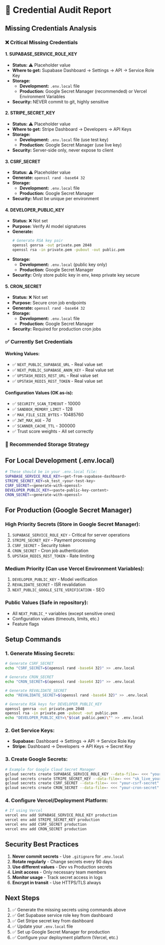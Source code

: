 # 🔐 Credential Audit Report

## Missing Credentials Analysis

### ❌ **Critical Missing Credentials**

#### **1. SUPABASE_SERVICE_ROLE_KEY** 
- **Status:** ⚠️ Placeholder value
- **Where to get:** Supabase Dashboard → Settings → API → Service Role Key
- **Storage:** 
  - **Development:** `.env.local` file
  - **Production:** Google Secret Manager (recommended) or Vercel Environment Variables
- **Security:** NEVER commit to git, highly sensitive

#### **2. STRIPE_SECRET_KEY**
- **Status:** ⚠️ Placeholder value  
- **Where to get:** Stripe Dashboard → Developers → API Keys
- **Storage:**
  - **Development:** `.env.local` file (use test key)
  - **Production:** Google Secret Manager (use live key)
- **Security:** Server-side only, never expose to client

#### **3. CSRF_SECRET**
- **Status:** ⚠️ Placeholder value
- **Generate:** `openssl rand -base64 32`
- **Storage:**
  - **Development:** `.env.local` file
  - **Production:** Google Secret Manager
- **Security:** Must be unique per environment

#### **4. DEVELOPER_PUBLIC_KEY**
- **Status:** ❌ Not set
- **Purpose:** Verify AI model signatures
- **Generate:** 
  ```bash
  # Generate RSA key pair
  openssl genrsa -out private.pem 2048
  openssl rsa -in private.pem -pubout -out public.pem
  ```
- **Storage:**
  - **Development:** `.env.local` (public key only)
  - **Production:** Google Secret Manager
- **Security:** Only store public key in env, keep private key secure

#### **5. CRON_SECRET**
- **Status:** ❌ Not set
- **Purpose:** Secure cron job endpoints
- **Generate:** `openssl rand -base64 32`
- **Storage:**
  - **Development:** `.env.local` file
  - **Production:** Google Secret Manager
- **Security:** Required for production cron jobs

### ✅ **Currently Set Credentials**

#### **Working Values:**
- ✅ `NEXT_PUBLIC_SUPABASE_URL` - Real value set
- ✅ `NEXT_PUBLIC_SUPABASE_ANON_KEY` - Real value set
- ✅ `UPSTASH_REDIS_REST_URL` - Real value set
- ✅ `UPSTASH_REDIS_REST_TOKEN` - Real value set

#### **Configuration Values (OK as-is):**
- ✅ `SECURITY_SCAN_TIMEOUT` - 10000
- ✅ `SANDBOX_MEMORY_LIMIT` - 128
- ✅ `MAX_FILE_SIZE_BYTES` - 10485760
- ✅ `JWT_MAX_AGE` - 7d
- ✅ `SCANNER_CACHE_TTL` - 300000
- ✅ Trust score weights - All set correctly

### 🚀 **Recommended Storage Strategy**

## **For Local Development (.env.local)**
```bash
# These should be in your .env.local file:
SUPABASE_SERVICE_ROLE_KEY=<get-from-supabase-dashboard>
STRIPE_SECRET_KEY=sk_test_<your-test-key>
CSRF_SECRET=<generate-with-openssl>
DEVELOPER_PUBLIC_KEY=<paste-public-key-content>
CRON_SECRET=<generate-with-openssl>
```

## **For Production (Google Secret Manager)**

### **High Priority Secrets** (Store in Google Secret Manager):
1. `SUPABASE_SERVICE_ROLE_KEY` - Critical for server operations
2. `STRIPE_SECRET_KEY` - Payment processing
3. `CSRF_SECRET` - Security token
4. `CRON_SECRET` - Cron job authentication
5. `UPSTASH_REDIS_REST_TOKEN` - Rate limiting

### **Medium Priority** (Can use Vercel Environment Variables):
1. `DEVELOPER_PUBLIC_KEY` - Model verification
2. `REVALIDATE_SECRET` - ISR revalidation
3. `NEXT_PUBLIC_GOOGLE_SITE_VERIFICATION` - SEO

### **Public Values** (Safe in repository):
- All `NEXT_PUBLIC_*` variables (except sensitive ones)
- Configuration values (timeouts, limits, etc.)
- Feature flags

## **Setup Commands**

### **1. Generate Missing Secrets:**
```bash
# Generate CSRF_SECRET
echo "CSRF_SECRET=$(openssl rand -base64 32)" >> .env.local

# Generate CRON_SECRET  
echo "CRON_SECRET=$(openssl rand -base64 32)" >> .env.local

# Generate REVALIDATE_SECRET
echo "REVALIDATE_SECRET=$(openssl rand -base64 32)" >> .env.local

# Generate RSA keys for DEVELOPER_PUBLIC_KEY
openssl genrsa -out private.pem 2048
openssl rsa -in private.pem -pubout -out public.pem
echo "DEVELOPER_PUBLIC_KEY=\"$(cat public.pem)\"" >> .env.local
```

### **2. Get Service Keys:**
- **Supabase:** Dashboard → Settings → API → Service Role Key
- **Stripe:** Dashboard → Developers → API Keys → Secret Key

### **3. Create Google Secrets:**
```bash
# Example for Google Cloud Secret Manager
gcloud secrets create SUPABASE_SERVICE_ROLE_KEY --data-file=- <<< "your-service-role-key"
gcloud secrets create STRIPE_SECRET_KEY --data-file=- <<< "sk_live_your-key"
gcloud secrets create CSRF_SECRET --data-file=- <<< "your-csrf-secret"
gcloud secrets create CRON_SECRET --data-file=- <<< "your-cron-secret"
```

### **4. Configure Vercel/Deployment Platform:**
```bash
# If using Vercel
vercel env add SUPABASE_SERVICE_ROLE_KEY production
vercel env add STRIPE_SECRET_KEY production
vercel env add CSRF_SECRET production
vercel env add CRON_SECRET production
```

## **Security Best Practices**

1. **Never commit secrets** - Use `.gitignore` for `.env.local`
2. **Rotate regularly** - Change secrets every 90 days
3. **Use different values** - Dev vs Production secrets
4. **Limit access** - Only necessary team members
5. **Monitor usage** - Track secret access in logs
6. **Encrypt in transit** - Use HTTPS/TLS always

## **Next Steps**

1. ✅ Generate the missing secrets using commands above
2. ✅ Get Supabase service role key from dashboard
3. ✅ Get Stripe secret key from dashboard
4. ✅ Update your `.env.local` file
5. ✅ Set up Google Secret Manager for production
6. ✅ Configure your deployment platform (Vercel, etc.)